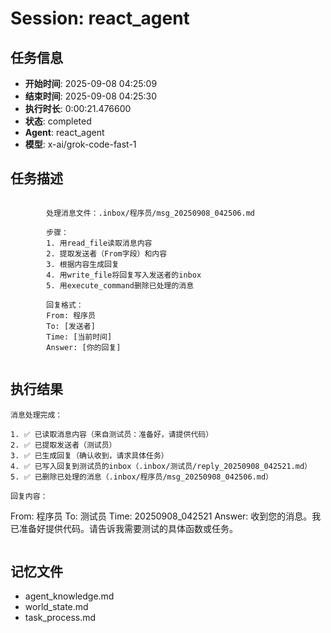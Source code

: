 # Session: react_agent

## 任务信息
- **开始时间**: 2025-09-08 04:25:09
- **结束时间**: 2025-09-08 04:25:30
- **执行时长**: 0:00:21.476600
- **状态**: completed
- **Agent**: react_agent
- **模型**: x-ai/grok-code-fast-1

## 任务描述
```

        处理消息文件：.inbox/程序员/msg_20250908_042506.md
        
        步骤：
        1. 用read_file读取消息内容
        2. 提取发送者（From字段）和内容
        3. 根据内容生成回复
        4. 用write_file将回复写入发送者的inbox
        5. 用execute_command删除已处理的消息
        
        回复格式：
        From: 程序员
        To: [发送者]
        Time: [当前时间]
        Answer: [你的回复]
        
```

## 执行结果
```
消息处理完成：

1. ✅ 已读取消息内容（来自测试员：准备好，请提供代码）
2. ✅ 已提取发送者（测试员）
3. ✅ 已生成回复（确认收到，请求具体任务）
4. ✅ 已写入回复到测试员的inbox（.inbox/测试员/reply_20250908_042521.md）
5. ✅ 已删除已处理的消息（.inbox/程序员/msg_20250908_042506.md）

回复内容：
```
From: 程序员
To: 测试员
Time: 20250908_042521
Answer: 收到您的消息。我已准备好提供代码。请告诉我需要测试的具体函数或任务。
```
```

## 记忆文件
- agent_knowledge.md
- world_state.md  
- task_process.md
